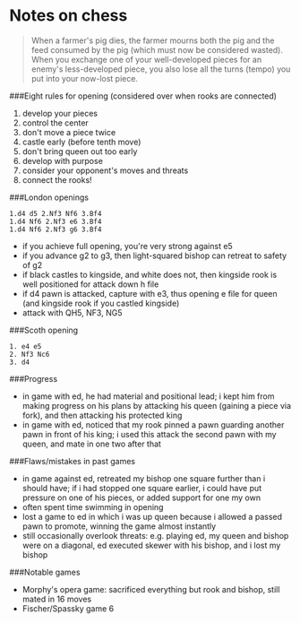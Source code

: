 Notes on chess
=====

> When a farmer's pig dies, the farmer mourns both the pig and the feed consumed by the pig (which must now be considered wasted).  When you exchange one of your well-developed pieces for an enemy's less-developed piece, you also lose all the turns (tempo) you put into your now-lost piece.


###Eight rules for opening
(considered over when rooks are connected)

1. develop your pieces
2. control the center
3. don't move a piece twice
4. castle early (before tenth move)
5. don't bring queen out too early
6. develop with purpose
7. consider your opponent's moves and threats
8. connect the rooks!

###London openings

```
1.d4 d5 2.Nf3 Nf6 3.Bf4
1.d4 Nf6 2.Nf3 e6 3.Bf4
1.d4 Nf6 2.Nf3 g6 3.Bf4
```

* if you achieve full opening, you're very strong against e5
* if you advance g2 to g3, then light-squared bishop can retreat to safety of g2
* if black castles to kingside, and white does not, then kingside rook is well positioned for attack down h file
* if d4 pawn is attacked, capture with e3, thus opening e file for queen (and kingside rook if you castled kingside)
* attack with QH5, NF3, NG5

###Scoth opening
```
1. e4 e5
2. Nf3 Nc6
3. d4 
```

###Progress
* in game with ed, he had material and positional lead; i kept him from making progress on his plans by attacking his queen (gaining a piece via fork), and then attacking his protected king
* in game with ed, noticed that my rook pinned a pawn guarding another pawn in front of his king; i used this attack the second pawn with my queen, and mate in one two after that

###Flaws/mistakes in past games
* in game against ed, retreated my bishop one square further than i should have; if i had stopped one square earlier, i could have put pressure on one of his pieces, or added support for one my own
* often spent time swimming in opening
* lost a game to ed in which i was up queen because i allowed a passed pawn to promote, winning the game almost instantly
* still occasionally overlook threats: e.g. playing ed, my queen and bishop were on a diagonal, ed executed skewer with his bishop, and i lost my bishop
 
###Notable games
* Morphy's opera game: sacrificed everything but rook and bishop, still mated in 16 moves
* Fischer/Spassky game 6

